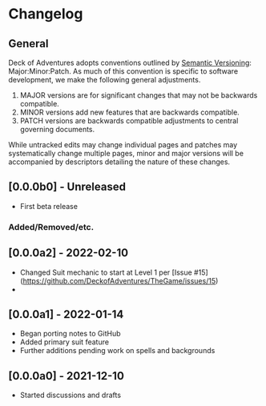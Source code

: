 # Changelog

## General

Deck of Adventures adopts conventions outlined by
[Semantic Versioning](https://semver.org/): Major:Minor:Patch. As much of this convention
is specific to software development, we make the following general adjustments.

1. MAJOR versions are for significant changes that may not be backwards compatible. 
2. MINOR versions add new features that are backwards compatible. 
3. PATCH versions are backwards compatible adjustments to central governing documents.

While untracked edits may change individual pages and patches may systematically change
multiple pages, minor and major versions will be accompanied by descriptors detailing
the nature of these changes.


## [0.0.0b0] - Unreleased
+ First beta release
### Added/Removed/etc.

## [0.0.0a2] - 2022-02-10
+ Changed Suit mechanic to start at Level 1 per [Issue #15]
  (https://github.com/DeckofAdventures/TheGame/issues/15)
+ 

## [0.0.0a1] - 2022-01-14
+ Began porting notes to GitHub
+ Added primary suit feature
+ Further additions pending work on spells and backgrounds

## [0.0.0a0] - 2021-12-10
+ Started discussions and drafts
